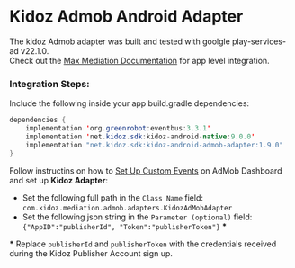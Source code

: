 # Kidoz Admob Android Adapter
The kidoz Admob adapter was built and tested with goolgle play-services-ad v22.1.0.<BR>
Check out the [Max Mediation Documentation](https://dash.applovin.com/documentation/mediation/android/getting-started/integration) for app level integration.

### Integration Steps:

Include the following inside your app build.gradle dependencies:

```java
dependencies {
    implementation 'org.greenrobot:eventbus:3.3.1'
    implementation 'net.kidoz.sdk:kidoz-android-native:9.0.0'
    implementation "net.kidoz.sdk:kidoz-android-admob-adapter:1.9.0"
}
```
Follow instructins on how to [Set Up Custom Events](https://developers.google.com/admob/ios/custom-events/setup#create) on AdMob Dashboard<BR>
and set up **Kidoz Adapter**:
* Set the following full path in the `Class Name` field: </br>
`com.kidoz.mediation.admob.adapters.KidozAdMobAdapter`
* Set the following json string in the `Parameter (optional)` field: </br>
`{"AppID":"publisherId", "Token":"publisherToken"}` <B>*</B>

<B>*</B> Replace `publisherId` and `publisherToken` with the credentials received during the Kidoz Publisher Account sign up.
